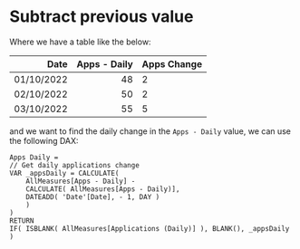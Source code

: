 # Subtract previous value

Where we have a table like the below:

| Date         | Apps - Daily        | Apps Change      |
|-------------:|--------------------:|------------------|
| 01/10/2022   | 48                  | 2                |
| 02/10/2022   | 50                  | 2                |
| 03/10/2022   | 55                  | 5                |

and we want to find the daily change in the `Apps - Daily` value, we can use the following DAX:

```dax
Apps Daily = 
// Get daily applications change
VAR _appsDaily = CALCULATE(
    AllMeasures[Apps - Daily] - 
    CALCULATE( AllMeasures[Apps - Daily)], 
    DATEADD( 'Date'[Date], - 1, DAY )
    )
)
RETURN
IF( ISBLANK( AllMeasures[Applications (Daily)] ), BLANK(), _appsDaily )
```
